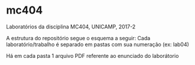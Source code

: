 # mc404
 Laboratórios da disciplina MC404, UNICAMP, 2017-2 

A estrutura do repositório segue o esquema a seguir: Cada laboratório/trabalho é separado em pastas com sua numeração (ex: lab04)

Há em cada pasta 1 arquivo PDF referente ao enunciado do laborátorio
